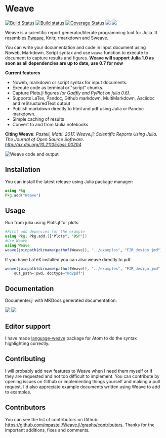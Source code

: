 # Weave

[![Build Status](https://travis-ci.org/mpastell/Weave.jl.svg?branch=master)](https://travis-ci.org/mpastell/Weave.jl)
[![Build status](https://ci.appveyor.com/api/projects/status/r97pwi9x8ard6xk6/branch/master?svg=true)](https://ci.appveyor.com/project/mpastell/weave-jl/branch/master)
[![Coverage Status](https://img.shields.io/coveralls/mpastell/Weave.jl.svg)](https://coveralls.io/r/mpastell/Weave.jl?branch=master)
[![](https://img.shields.io/badge/docs-stable-blue.svg)](https://mpastell.github.io/Weave.jl/stable)
[![](http://joss.theoj.org/papers/10.21105/joss.00204/status.svg)](http://dx.doi.org/10.21105/joss.00204)

Weave is a scientific report generator/literate programming tool
for Julia. It resembles [Pweave](http://mpastell.com/pweave), Knitr, rmarkdown
and Sweave.

You can write your documentation and code in input document using Noweb,
Markdown, Script syntax and use `weave` function to execute to document to capture results
and figures. **Weave will support Julia 1.0 as soon as all dependencies are up to date, use 0.7 for now**

**Current features**

* Noweb, markdown or script syntax for input documents.
* Execute code as terminal or "script" chunks.
* Capture Plots.jl figures *(or Gadfly and PyPlot on julia 0.6)*.
* Supports LaTex, Pandoc, Github markdown, MultiMarkdown, Asciidoc and reStructuredText output
* Publish markdown directly to html and pdf using Julia or Pandoc markdown.
* Simple caching of results
* Convert to and from IJulia notebooks


**Citing Weave:** *Pastell, Matti. 2017. Weave.jl: Scientific Reports Using Julia. The Journal of Open Source Software. http://dx.doi.org/10.21105/joss.00204*

![Weave code and output](http://mpastell.com/images/weave_demo.png)

## Installation

You can install the latest release using Julia package manager:

```julia
using Pkg
Pkg.add("Weave")
```

## Usage

Run from julia using Plots.jl for plots:

```julia
#First add depencies for the example
using Pkg; Pkg.add.(["Plots", "DSP"])
#Use Weave
using Weave
weave(joinpath(dirname(pathof(Weave)), "../examples", "FIR_design.jmd"), out_path=:pwd)
```

If you have LaTeX installed you can also weave directly to pdf.

```julia
weave(joinpath(dirname(pathof(Weave)), "../examples", "FIR_design.jmd"),
    out_path=:pwd, doctype="md2pdf")
```

## Documentation

Documenter.jl with MKDocs generated documentation:

[![](https://img.shields.io/badge/docs-stable-blue.svg)](https://mpastell.github.io/Weave.jl/stable)
[![](https://img.shields.io/badge/docs-latest-blue.svg)](https://mpastell.github.io/Weave.jl/latest)

## Editor support

I have made [language-weave](https://atom.io/packages/language-weave) package
for Atom to do the syntax highlighting correctly.

## Contributing

I will probably add new features to Weave when I need them myself or if they are requested and not too difficult to implement. You can contribute by opening issues on Github or implementing things yourself and making a pull request. I'd also appreciate example documents written using Weave to add to examples.

## Contributors

You can see the list of contributors on Github: https://github.com/mpastell/Weave.jl/graphs/contributors. Thanks for the important additions, fixes and comments.
